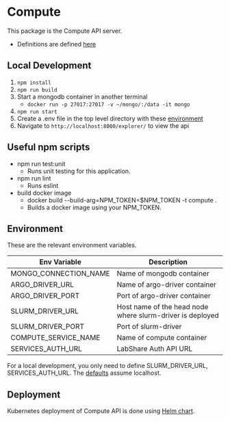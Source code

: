 # Compute

This package is the Compute API server.

-   Definitions are defined [here](docs/README.md)

## Local Development

1. `npm install`
2. `npm run build`
3. Start a mongodb container in another terminal
    - `docker run -p 27017:27017 -v ~/mongo/:/data -it mongo`
4. `npm run start`
5. Create a .env file in the top level directory with these [environment](#environment)
6. Navigate to `http://localhost:8000/explorer/` to view the api

## Useful npm scripts

-   npm run test:unit
    -   Runs unit testing for this application.
-   npm run lint
    -   Runs eslint
-   build docker image
    -   docker build --build-arg=NPM_TOKEN=$NPM_TOKEN -t compute .
    -   Builds a docker image using your NPM_TOKEN.

## Environment

These are the relevant environment variables.

| Env Variable          | Description                                               |
| --------------------- | --------------------------------------------------------- |
| MONGO_CONNECTION_NAME | Name of mongodb container                                 |
| ARGO_DRIVER_URL       | Name of argo-driver container                             |
| ARGO_DRIVER_PORT      | Port of argo-driver container                             |
| SLURM_DRIVER_URL      | Host name of the head node where slurm-driver is deployed |
| SLURM_DRIVER_PORT     | Port of slurm-driver                                      |
| COMPUTE_SERVICE_NAME  | Name of compute container                                 |
| SERVICES_AUTH_URL     | LabShare Auth API URL                                     |

For a local development, you only need to define SLURM_DRIVER_URL, SERVICES_AUTH_URL. The [defaults](config/default.js) assume localhost.

## Deployment

Kubernetes deployment of Compute API is done using [Helm chart](../../deploy/helm/api).
